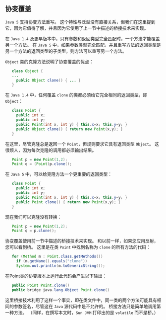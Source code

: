 ## 协变覆盖

`Java 5` 支持协变方法重写。 这个特性与泛型没有直接关系，但我们在这里提到它，因为它值得了解，并且因为它使用了上一节中描述的桥接技术来实现。

在 `Java 1.4` 及更早版本中，只有参数和返回类型完全匹配时，一个方法才能覆盖另一个方法。 在 `Java 5` 中，如果参数类型完全匹配，并且重写方法的返回类型是另一个方法的返回类型的子类型，则方法可以重写另一个方法。

`Object` 类的克隆方法说明了协变覆盖的优点：

```java
   class Object {
   ...
	 public Object clone() { ... }
   }
```

在 `Java 1.4` 中，任何覆盖 `clone` 的类都必须给它完全相同的返回类型，即 `Object`：

```java
   class Point {
     public int x;
     public int y;
     public Point(int x, int y) { this.x=x; this.y=y; }
     public Object clone() { return new Point(x,y); }
   }
```

在这里，尽管克隆总是返回一个 `Point`，但规则要求它具有返回类型 `Object`。 这很烦人，因为每次克隆的调用都必须输出结果。

```java
   Point p = new Point(1,2);
   Point q = (Point)p.clone();
```

在 `Java 5` 中，可以给克隆方法一个更重要的返回类型：

```java
   class Point {
     public int x;
     public int y;
     public Point(int x, int y) { this.x=x; this.y=y; }
     public Point clone() { return new Point(x,y); }
   }
```

现在我们可以克隆没有转换：

```java
   Point p = new Point(1,2);
   Point q = p.clone();
```

协变覆盖使用前一节中描述的桥接技术来实现。 和以前一样，如果您应用反射，您可以看到桥。 这里是在类 `Point` 中找到名称为 `clone` 的所有方法的代码：

```java
   for (Method m : Point.class.getMethods())
	 if (m.getName().equals("clone"))
	 System.out.println(m.toGenericString());
```

在Point类的协变版本上运行此代码会产生以下输出：

```java
   public Point Point.clone()
   public bridge java.lang.Object Point.clone()
```

这里桥接技术利用了这样一个事实，即在类文件中，同一类的两个方法可能具有相同的参数签名，尽管这在 `Java` 源代码中是不允许的。 桥接方法只是简单地调用第一种方法。 （同样，在撰写本文时，`Sun JVM` 打印出的是 `volatile` 而不是桥。）







































